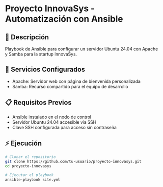 # Proyecto InnovaSys - Automatización con Ansible

## 🎯 Descripción
Playbook de Ansible para configurar un servidor Ubuntu 24.04 con Apache y Samba para la startup InnovaSys.

## 🚀 Servicios Configurados
- Apache: Servidor web con página de bienvenida personalizada
- Samba: Recurso compartido para el equipo de desarrollo

## 📋 Requisitos Previos
- Ansible instalado en el nodo de control
- Servidor Ubuntu 24.04 accesible via SSH
- Clave SSH configurada para acceso sin contraseña

## ⚡ Ejecución
```bash
# Clonar el repositorio
git clone https://github.com/tu-usuario/proyecto-innovasys.git
cd proyecto-innovasys

# Ejecutar el playbook
ansible-playbook site.yml
